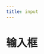 ```yaml
---
title: input
---
```


# 输入框

<ClientOnly>
  <input-demo-1></input-demo-1>
  <input-demo-2></input-demo-2>
</ClientOnly>
